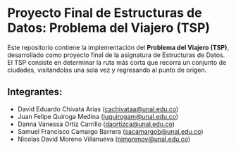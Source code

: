 # Proyecto Final de Estructuras de Datos: Problema del Viajero (TSP)

Este repositorio contiene la implementación del **Problema del Viajero (TSP)**, desarrollado como proyecto final de la asignatura de Estructuras de Datos. El TSP consiste en determinar la ruta más corta que recorra un conjunto de ciudades, visitándolas una sola vez y regresando al punto de origen.

## Integrantes:

- David Eduardo Chivata Arias (cachivataa@unal.edu.co)
- Juan Felipe Quiroga Medina (juquirogam@unal.edu.co)
- Danna Vanessa Ortiz Carrillo (daortizca@unal.edu.co)
- Samuel Francisco Camargo Barrera (sacamargob@unal.edu.co)
- Nicolas David Moreno Villanueva (nimorenov@unal.edu.co)
